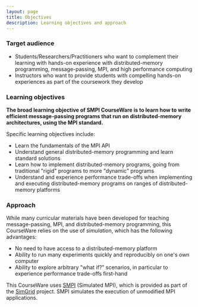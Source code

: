 ```yaml
---
layout: page
title: Objectives
description: Learning objectives and approach
---
```


### Target audience

* Students/Researchers/Practitioners who want to complement their learning with hands-on experience with distributed-memory programming, message-passing, MPI, and high performance computing
* Instructors who want to provide students with compelling hands-on experiences as part of the coursework they develop

### Learning objectives

**The broad learning objective of SMPI CourseWare is to learn how to write efficient message-passing
programs that run on distributed-memory architectures, using the MPI standard.**


Specific learning objectives include:

* Learn the fundamentals of the MPI API
* Understand general distributed-memory programming and learn standard solutions
* Learn how to implement distributed-memory programs, going from traditional "rigid" programs to more "dynamic" programs
* Understand and experience performance trade-offs when implementing and executing distributed-memory programs on ranges of distributed-memory platforms

### Approach

While many curricular materials have been developed for teaching message-passing, MPI, and distributed-memory programming,
this CourseWare relies on the use of _simulation_, which has the following advantages:

* No need to have access to a distributed-memory platform
* Ability to run many experiments quickly and reproducibly on one's own computer
* Ability to explore arbitrary "what if?" scenarios, in particular to experience performance trade-offs first-hand

This CourseWare uses [SMPI](http://simgrid.gforge.inria.fr/simgrid/latest/doc/group__SMPI__API.html) (Simulated MPI),
which is provided as part of the [SimGrid](http://simgrid.gforge.inria.fr) project. SMPI simulates the execution of unmodified MPI applications.
